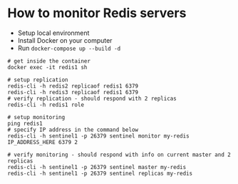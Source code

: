 # How to monitor Redis servers

* Setup local environment
* Install Docker on your computer
* Run `docker-compose up --build -d`

```
# get inside the container
docker exec -it redis1 sh

# setup replication
redis-cli -h redis2 replicaof redis1 6379
redis-cli -h redis3 replicaof redis1 6379
# verify replication - should respond with 2 replicas
redis-cli -h redis1 role

# setup monitoring
ping redis1
# specify IP address in the command below
redis-cli -h sentinel1 -p 26379 sentinel monitor my-redis IP_ADDRESS_HERE 6379 2

# verify monitoring - should respond with info on current master and 2 replicas
redis-cli -h sentinel1 -p 26379 sentinel master my-redis
redis-cli -h sentinel1 -p 26379 sentinel replicas my-redis
```

